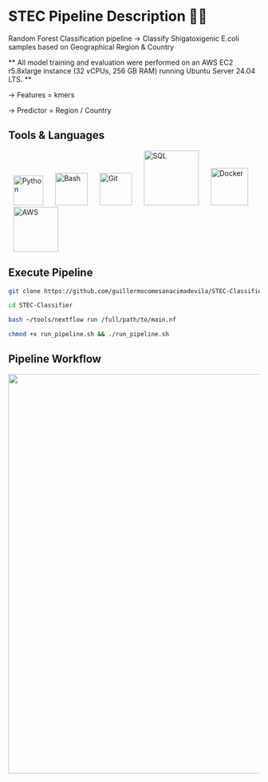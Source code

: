 # STEC Pipeline Description 🧬🧬
Random Forest Classification pipeline -> Classify Shigatoxigenic E.coli samples based on Geographical Region & Country

** All model training and evaluation were performed on an AWS EC2 r5.8xlarge instance (32 vCPUs, 256 GB RAM) running Ubuntu Server 24.04 LTS. ** 

-> Features = kmers

-> Predictor = Region / Country

## Tools & Languages
<p align="left">
  <img src="https://github.com/user-attachments/assets/5e678fc0-9597-4252-98dd-eb9aaccc823e" alt="Python" width="60" style="margin: 0 10px;"/>
  <img src="https://github.com/user-attachments/assets/4bbcf45e-d572-45e9-a16c-3ff379e72390" alt="Bash" width="65" style="margin: 0 10px;"/>
  <img src="https://github.com/user-attachments/assets/805532d9-fc8b-446f-aac6-933cc4aa6185" alt="Git" width="65" style="margin: 0 10px;"/>
  <img src="https://github.com/user-attachments/assets/0427f54d-9e05-4969-91d1-13af16c3fb42" alt="SQL" width="110" style="margin: 0 10px;"/>
  <img src="https://github.com/user-attachments/assets/bfc30e37-cb64-4d59-8cec-52ab5c12fab7" alt="Docker" width="75" style="margin: 0 10px;"/>
  <img src="https://github.com/user-attachments/assets/910424f1-59e7-40cf-bc40-2b55d0ccb7d5" alt="AWS" width="90" style="margin: 0 10px;"/>
</p>

## Execute Pipeline

```bash
git clone https://github.com/guillermocomesanacimadevila/STEC-Classifier.git
```

```bash
cd STEC-Classifier
```

```bash
bash ~/tools/nextflow run /full/path/to/main.nf
```

```bash
chmod +x run_pipeline.sh && ./run_pipeline.sh
```

## Pipeline Workflow
<img src="https://github.com/user-attachments/assets/47276e78-0b3b-46f2-a3fa-bd62c0d03164" width="800"/>
